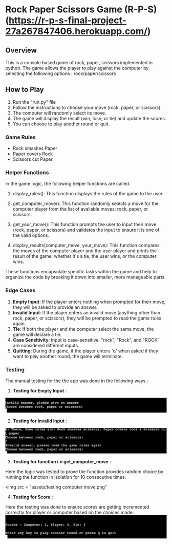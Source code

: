 # Rock Paper Scissors Game (R-P-S)(https://r-p-s-final-project-27a267847406.herokuapp.com/)

## Overview

This is a console based game of rock,  paper, scissors implemented in python. 
The game allows the player to play against the computer by selecting the following options : rock/paper/scissors

## How to Play

1. Run the "run.py" file
2. Follow the instructions to choose your move (rock, paper, or scissors).
3. The computer will randomly select its move.
4. The game will display the result (win, lose, or tie) and update the scores.
5. You can choose to play another round or quit.

### Game Rules 

- Rock smashes Paper
- Paper covers Rock
- Scissors cut Paper


### Helper Functions

In the game logic, the following helper functions are called. 

1. display_rules(): This function displays the rules of the game to the user.

2. get_computer_move(): This function randomly selects a move for the computer player from the list of available moves: rock, paper, or scissors.

3. get_your_move(): This function prompts the user to input their move (rock, paper, or scissors) and validates the input to ensure it is one of the valid options.

4. display_results(computer_move, your_move): This function compares the moves of the computer player and the user player and prints the result of the game: whether it's a tie, the user wins, or the computer wins.

These functions encapsulate specific tasks within the game and help to organize the code by breaking it down into smaller, more manageable parts.

### Edge Cases

1. **Empty Input**: If the player enters nothing when prompted for their move, they will be asked to provide an answer.
2. **Invalid Input**: If the player enters an invalid move (anything other than rock, paper, or scissors), they will be prompted to read the game rules again.
3. **Tie**: If both the player and the computer select the same move, the game will declare a tie.
4. **Case Sensitivity**: Input is case-sensitive. "rock", "Rock", and "ROCK" are considered different inputs.
5. **Quitting**: During the game, if the player enters 'q' when asked if they want to play another round, the game will terminate.

### Testing 

The manual testing for the the app was done in the following ways :
1. **Testing for Empty Input** :
<img src = "assets/Empty User Input Handling.png">

2. **Testing for Invalid Input** :
<img src = "assets/Error Handling.png">

3. **Testing for function i.e get_computer_move** :
<p> Here the logic was tested to prove the function provides random choice by running the function in isolation for 10 consecutive times. </p>

<img src = "assets/testing computer move.png"

4. **Testing for Score** :
<p> Here the testing was done to ensure scores are getting incremented correctly for player or computer based on the choices made.

<img src = "assets/Scores Displayed.png">